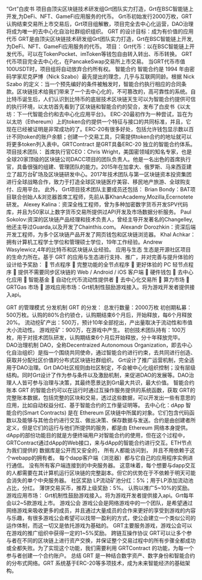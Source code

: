 “Grt”白皮书
项目由顶尖区块链技术研发组Grt团队实力打造，Grt在BSC智能链上开发,为DeFi、NFT、GameFi应用服务的代币。
Grt币初始发行2000万枚，GRT认购结束交易所上市交易后，Grt项目组解散，项目完全去中心化运营，DAO治理将成为唯一的去中心化自治社群组织组织。
GRT 的设计目标：成为有价值的应用代币
GRT是由顶尖区块链技术研发组Grt团队实力打造，Grt在BSC智能链上开发,为DeFi、NFT、GameFi应用服务的代币。
项目：
Grt代币：以在BSC智能链上开发代币。可以在TokenPocket、imToken等钱包自由转入转出、币币转换。
GRT代币项目完全去中心化，在PancakeSwap交易所上市交易。
当GRT代币市值100USDT时，项目组将自动放弃合约所有权。
智能合约
智能合约是 1994 年由密码学家尼克萨博（Nick Szabo）最先提出的理念，几乎与互联网同龄。根据 Nick Szabo 的定义：当一个预先编好的条件被触发时，智能合约执行相应的合同条款。区块链技术给我们带来了一个去中心化的，不可篡改的，高可靠性的系统。自比特币诞生后，人们认识到比特币的底层技术区块链天生可以为智能合约提供可信的执行环境，以太坊首先看到了区块链和智能合约的契合，发布了白皮书《以太坊：下一代智能合约和去中心化应用平台》。
ERC-20最初作为一种尝试，旨在为以太坊（Ethereum）上的token合约提供一个特征与接口的共同标准，并且，它现在已经被证明是非常成功的了。ERC-20有很多好处，包括允许钱包显示数以百计不同token的账户余额；创建一个交易工具，只需提供token合约的地址就可以将更多token列入表中。GRTContract 是GRT具备ERC-20 独立的智能合约体系。
项目技术团队：
首席执行官CEO：Chris Wright，美国密领域的知名专家，也是全球20家顶级的区块链公司DACC项目的团队负责人。他是一名出色的首席执行官，具备很强的组建、管理团队的能力。2015年在加拿大、俄罗斯、马来西亚建立了超万台矿场及区块链研发中心。2017年技术团队与第一区块链资本投资集团进行全球战略合作，致力于打造全球区块链医疗美容、移民地产旅游、全球购支付、应用平台。
此外， Grt项目技术团队主要成员还包括：
Brian Bondy：BAT项目联合创始人&浏览器首席工程师，先前从事KhanAcademy,Mozilla,Ecernotete研发。
Alexey Kalina：资深全栈工程师，曾为多种加密数字货币开发SPV代码库，并且为50家以上数字货币交易所提供过API开发及市场数据分析服务。
Paul Sokolov:资深的区块链产品经理和技术负责人，曾经主导开发著名的Changelley,他还主导过Guarda,以及开发了Chainthis.com。
Alexandr Dorozhkin：资深后端开发工程师，为多个区块链产品开发了网页钱包和区块链浏览器。
Khal Achkar：拥有计算机工程学士学位和管理硕士学位，19年工作经验。Andrew Wasylewicz,4年的比特币和区块链从业经验。
应用与生态
生态是开源社区项目的生命力所在。基于 GRT 的应用与生态进行支持、推广，并对完善与提升体验的设计给予奖励：
	节点程序
	完整功能的全节点程序
	更好体验的 PC 轻节点程序
	提供不需要同步区块链的 Web / Android / iOS 客户端
	硬件钱包
	去中心化应用
	智能基金
	自动化代币流动性提供者
	去中心化交易所
	算力市场
	GRTGas 市场
	游戏应用市场：Grt机制性鼓励游戏接入。将为游戏开发者提供接入api。

GRT 的管理模式
分发机制
GRT 的分发：
总发行数量：2000万枚
初创期私募：500万枚。认购的80%合约锁仓，认购期结束6个月后，开始释放，每6个月释放20%。
流动挖矿产出：500万，预计10年全部挖出，产出量取决于流动性和市值大小流动性。
游戏挖矿：900万，在游戏中产生。
初创技术团队持有：100万枚，用于对技术团队研发，认购期结束6个月后开始释放，分十年释放完毕。
DAO治理机制
DAO，全称Decentraized Autonomous Organization，即去中心化自治组织）是指一个围绕共同使命，通过智能合约进行约束，去共同进行创造、获取并分配社区价值的分布式区块链社群组织。
Grt设计了推广运营机制，完全适用于DAO治理。Grt DAO社区规则由社区制定，不会被中心化组织控制；没有层级结构。同时Grt设计了作为参与条件以及激励机制，来促进DAO的发展等。DAO治理人人皆可参与治理与决策，其最终愿景达到Grt最大共识，最大价值。
智能合约账本
GRT 的智能合约可以在运行时通过互操作服务提供的系统函数，获取 GRT的完整账本数据，包括完整的区块和交易，透过这些数据，可以开发出一些有意思的应用，比如自动权益分红、基于智能合约的工作量证明等。
去中心化：dApp
智能合约(Smart Contracts) 是在 Ethereum 区块链中所属的对象。它们包含代码函数以及能够与其他合约进行交互、做出决策、保存数据与发送。合约是由创建者所定义，但是它们的运行与他们所提供的服务，都是由 Ethereum 网络本身提供。
dApp的部份功能目的就是方便终端用户对智能合约的使用，但在这个过程中，GRTContract通过dApp的Web接口，来与dApp的智能合约进行交互。ETH节点为我们提供的 数据库是公开而又安全的， 所有人都能访问到， 并且不用依赖于这个webapp的拥有者。
每个dapp客户端（浏览器）都与它自己的应用程序实例进行通信。 没有所有客户端连接到的中央服务器。 这意味着，每个想要与dapp交互的人都需要在其计算机运行区块链的完整副本。但它的优势在于不依赖于明天可能会消失的单个中央服务器。
社区奖励
LP流动矿池分红：5%；用于LP添加流动池占比，分红。
薄饼交易买币，推荐上级奖励：5%。
认购以推广5~10%的奖励。
游戏应用市场：
Grt机制性鼓励游戏接入。将为游戏开发者提供接入api。Grt每年会以2~5款游戏上市。
游戏公会
游戏公会是网络游戏中的一个团队，是希望通过网络游戏来吸收更多的成员，并且通过大量成员的合作来更好的享受到游戏的内容与乐趣，有很多游戏公会希望可以找带一盈利的方式，使公会建立一个类似公司的运作体制，而这一切又是依托游戏为基础的。
GRT主要服务游戏，游戏公会可以在游戏的推广组织中获得一定的1~5%奖励。
跨链互操作协议
GRT可以让多个参与者在不同的区块链上进行资产交换，并保证整个交易过程中的所有步骤全都成功或全都失败。为了实现这个功能，我们需要利用 GRTContract 的功能，为每一个参与者创建一个合约账户。
总结
GRT 是一种结合数字资产、数字身份和智能合约的分布式网络。GRT 系统基于ERC-20等多项技术，成为未来智能经济的基础架构。
